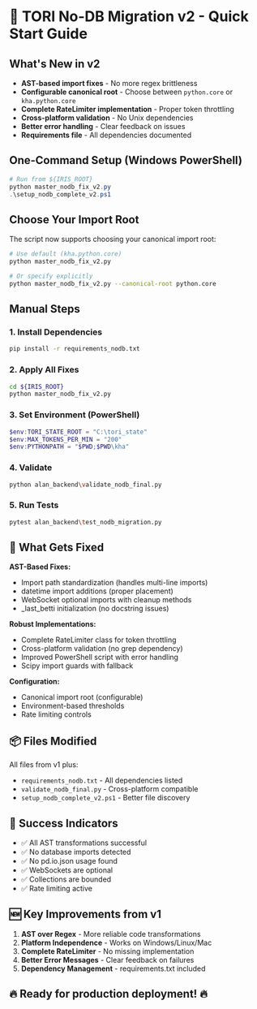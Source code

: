 # 🚀 TORI No-DB Migration v2 - Quick Start Guide

## What's New in v2

- **AST-based import fixes** - No more regex brittleness
- **Configurable canonical root** - Choose between `python.core` or `kha.python.core`
- **Complete RateLimiter implementation** - Proper token throttling
- **Cross-platform validation** - No Unix dependencies
- **Better error handling** - Clear feedback on issues
- **Requirements file** - All dependencies documented

## One-Command Setup (Windows PowerShell)

```powershell
# Run from ${IRIS_ROOT}
python master_nodb_fix_v2.py
.\setup_nodb_complete_v2.ps1
```

## Choose Your Import Root

The script now supports choosing your canonical import root:

```bash
# Use default (kha.python.core)
python master_nodb_fix_v2.py

# Or specify explicitly
python master_nodb_fix_v2.py --canonical-root python.core
```

## Manual Steps

### 1. Install Dependencies
```bash
pip install -r requirements_nodb.txt
```

### 2. Apply All Fixes
```bash
cd ${IRIS_ROOT}
python master_nodb_fix_v2.py
```

### 3. Set Environment (PowerShell)
```powershell
$env:TORI_STATE_ROOT = "C:\tori_state"
$env:MAX_TOKENS_PER_MIN = "200"
$env:PYTHONPATH = "$PWD;$PWD\kha"
```

### 4. Validate
```bash
python alan_backend\validate_nodb_final.py
```

### 5. Run Tests
```bash
pytest alan_backend\test_nodb_migration.py
```

## 🔧 What Gets Fixed

**AST-Based Fixes:**
- Import path standardization (handles multi-line imports)
- datetime import additions (proper placement)
- WebSocket optional imports with cleanup methods
- _last_betti initialization (no docstring issues)

**Robust Implementations:**
- Complete RateLimiter class for token throttling
- Cross-platform validation (no grep dependency)
- Improved PowerShell script with error handling
- Scipy import guards with fallback

**Configuration:**
- Canonical import root (configurable)
- Environment-based thresholds
- Rate limiting controls

## 📦 Files Modified

All files from v1 plus:
- `requirements_nodb.txt` - All dependencies listed
- `validate_nodb_final.py` - Cross-platform compatible
- `setup_nodb_complete_v2.ps1` - Better file discovery

## 🎯 Success Indicators

- ✅ All AST transformations successful
- ✅ No database imports detected
- ✅ No pd.io.json usage found
- ✅ WebSockets are optional
- ✅ Collections are bounded
- ✅ Rate limiting active

## 🆕 Key Improvements from v1

1. **AST over Regex** - More reliable code transformations
2. **Platform Independence** - Works on Windows/Linux/Mac
3. **Complete RateLimiter** - No missing implementation
4. **Better Error Messages** - Clear feedback on failures
5. **Dependency Management** - requirements.txt included

## 🔥 Ready for production deployment! 🔥
